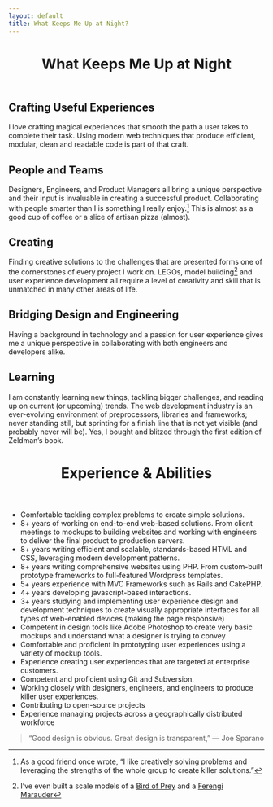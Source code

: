 ```yaml
---
layout: default
title: What Keeps Me Up at Night?
---
```

<header class="header">
    <h1 class="title">What Keeps Me Up at Night</h1>
</header>

## Crafting Useful Experiences
I love crafting magical experiences that smooth the path a user takes to complete their task. Using modern web techniques that produce efficient, modular, clean and readable code is part of that craft.

## People and Teams
Designers, Engineers, and Product Managers all bring a unique perspective and their input is invaluable in creating a successful product. Collaborating with people smarter than I is something I really enjoy.[^1] This is almost as a good cup of coffee or a slice of artisan pizza (almost).

## Creating
Finding creative solutions to the challenges that are presented forms one of the cornerstones of every project I work on. LEGOs, model building[^2] and user experience development all require a level of creativity and skill that is unmatched in many other areas of life.

## Bridging Design and Engineering
Having a background in technology and a passion for user experience gives me a unique perspective in collaborating with both engineers and developers alike.

## Learning
I am constantly learning new things, tackling bigger challenges, and reading up on current (or upcoming) trends. The web development industry is an ever-evolving environment of preprocessors, libraries and frameworks; never standing still, but sprinting for a finish line that is not yet visible (and probably never will be). Yes, I bought and blitzed through the first edition of Zeldman’s book.

<header class="header">
    <h1 class="title">Experience &amp; Abilities</h1>
</header>

- Comfortable tackling complex problems to create simple solutions.
- 8+ years of working on end-to-end web-based solutions. From client meetings to mockups to building websites and working with engineers to deliver the final product to production servers.
- 8+ years writing efficient and scalable, standards-based HTML and CSS, leveraging modern development patterns.
- 8+ years writing comprehensive websites using PHP. From custom-built prototype frameworks to full-featured Wordpress templates.
- 5+ years experience with MVC Frameworks such as Rails and CakePHP.
- 4+ years developing javascript-based interactions.
- 3+ years studying and implementing user experience design and development techniques to create visually appropriate interfaces for all types of web-enabled devices (making the page responsive)
- Competent in design tools like Adobe Photoshop to create very basic mockups and understand what a designer is trying to convey
- Comfortable and proficient in prototyping user experiences using a variety of mockup tools.
- Experience creating user experiences that are targeted at enterprise customers.
- Competent and proficient using Git and Subversion.
- Working closely with designers, engineers, and engineers to produce killer user experiences.
- Contributing to open-source projects
- Experience managing projects across a geographically distributed workforce




<blockquote class="design-quote">
    <p class="quote">&ldquo;Good design is obvious. Great design is transparent,&rdquo; <span class="author">&mdash; Joe Sparano</span></p>
</blockquote>

















[^1]: As a [good friend](http://bitbyteyum.com/) once wrote, &ldquo;I like creatively solving problems and leveraging the strengths of the whole group to create killer solutions.&rdquo;

[^2]: I’ve even built a scale models of a [Bird of Prey](http://employees.csbsju.edu/rsorensen/modelcitizen/trekships/klingons/k-bopforeqtr.jpg) and a [Ferengi Marauder](http://employees.csbsju.edu/rsorensen/modelcitizen/trekships/ferengi/ferengi.jpg)

[^3]: I’ve used Basalmiq, Keynote, Omnigraffle, Sharpie/Pen/Pencil and Paper, and HTML/CSS extensively during prototype phases